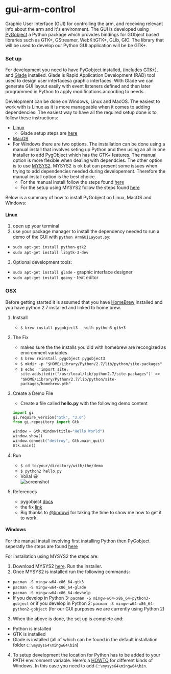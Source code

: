 # gui-arm-control
Graphic User Interface (GUI) for controlling the arm, and receiving relevant info about the arm and it's environment. The GUI is developed using [PyGobject](http://pygobject.readthedocs.io/en/latest/index.html) a Python package which provides bindings for GObject based libraries such as GTK+, GStreamer, WebKitGTK+, GLib, GIO. The library that will be used to develop our Python GUI application will be be GTK+.

### Set up
For development you need to have PyGobject installed, (includes [GTK+](https://www.gtk.org/download/windows.php)), and [Glade](https://glade.gnome.org/) installed.
Glade is Rapid Application Development (RAD) tool used to design user interfacesa graphic interfaces. With Glade we can generate GUI layout easily with event listeners defined and then later programmed in Python to apply modifications according to needs.

Development can be done on Windows, Linux and MacOS. The easiest to work with is Linux as it is more manageable when it comes to adding dependencies. The easiest way to have all the required setup done is to follow these instructions:
- [Linux](http://pygobject.readthedocs.io/en/latest/getting_started.html#ubuntu-logo-ubuntu-debian-logo-debian)
    - Glade setup steps are [here](https://prognotes.net/2015/12/installing-gtk-3-and-glade-development-tools-in-linux/) 
- [MacOS](http://pygobject.readthedocs.io/en/latest/getting_started.html#macosx-logo-macos)
- For Windows there are two options. The installation can be done using a manual install that involves seting up Python and then using an all in one installer to add PygObject which has the GTK+ features. The manual option is more flexible when dealing with dependcies. The other option is to use [MYSYS2](http://www.msys2.org/). MYSYS2 is ok but can present some issues when trying to add dependencies needed during developement. Therefore the manual install option is the best choice.
    - For the manual install follow the steps found [here](https://docs.google.com/document/d/19XExylHDHJGtTslYtsATP1ufoPLrfBZetDk1i3PyEb4/edit)
    - For the setup using MYSYS2 follow the steps found [here](https://pygobject.readthedocs.io/en/latest/getting_started.html#windows-logo-windows)

Below is a summary of how to install PyGobject on Linux, MacOS and Windows:
#### Linux
1. open up your terminal
2. use your package manager to install the dependency needed to run a demo of the GUI with `python ArmGUILayout.py`:
- `sudo apt-get install python-gtk2`
- `sudo apt-get install libgtk-3-dev`
3. Optional development tools:
- `sudo apt-get install glade` - graphic interface designer
- `sudo apt-get install geany` - text editor

### OSX
Before getting started it is assumed that you have [HomeBrew](https://brew.sh/) installed and you have python 2.7 installed and linked to home brew.

1. Instsall
    - `$ brew install pygobject3 --with-python3 gtk+3` 
2. The Fix
    - makes sure the the installs you did with homebrew are recongized as environment variables
    - `$ brew reinstall pygobject pygobject3`  
    - `$ mkdir -p "$HOME/Library/Python/2.7/lib/python/site-packages"`  
    - `$ echo  'import site; site.addsitedir("/usr/local/lib/python2.7/site-packages")' >>` `"$HOME/Library/Python/2.7/lib/python/site-packages/homebrew.pth"` 
3. Create a Demo File  
    - Create a file called **hello.py** with the following demo content
    
    ``` python
    import gi
    gi.require_version("Gtk", "3.0")
    from gi.repository import Gtk

    window = Gtk.Window(title="Hello World")
    window.show()
    window.connect("destroy", Gtk.main_quit)
    Gtk.main()
    ```

4. Run
    - `$ cd to/your/directory/with/the/demo`  
    - `$ python2 hello.py`  
    - Voila! 😃  
    ![screenshot](http://pygobject.readthedocs.io/en/latest/_images/start_macos.png)  

5. References  
    - pygobject [docs](http://pygobject.readthedocs.io/en/latest/getting_started.html)  
    - the fix [link](https://github.com/jeffreywildman/homebrew-virt-manager/issues/73)  
    -   Big thanks to [@bnduwi](https://github.com/bnduwi) for taking the time to show me how to get it to work.
    
#### Windows
For the manual install involving first installing Python then PyGobject seperatly the steps are found [here](https://docs.google.com/document/d/19XExylHDHJGtTslYtsATP1ufoPLrfBZetDk1i3PyEb4/edit)
 
For installation using MYSYS2 the steps are:
1. Download MYSYS2 [here](http://www.msys2.org/). Run the installer.
2. Once MYSYS2 is installed run the following commands:
- `pacman -S mingw-w64-x86_64-gtk3`
- `pacman -S mingw-w64-x86_64-glade`
- `pacman -S mingw-w64-x86_64-devhelp`
- If you develop in Python 3: `pacman -S mingw-w64-x86_64-python3-gobject`
    or if you develop in Python 2: `pacman -S mingw-w64-x86_64-python2-gobject` (for our GUI purposes we are currently using Python 2)
3. When the above is done, the set up is complete and:
- Python is installed
- GTK is installed
- Glade is installed
(all of which can be found in the default installation folder `C:\mysys64\mingw64\bin`)
4. To setup development the location for Python has to be added to your PATH environment variable.
Here's a [HOWTO](https://www.computerhope.com/issues/ch000549.htm) for different kinds of Windows.
In this case you need to add `C:\mysys64\mingw64\bin`.
